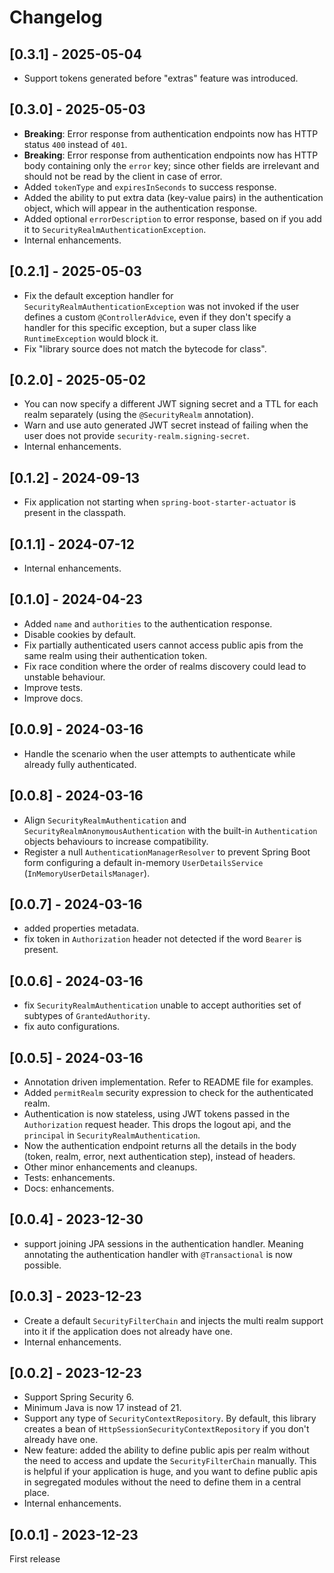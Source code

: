 # Changelog

## [0.3.1] - 2025-05-04

- Support tokens generated before "extras" feature was introduced.

## [0.3.0] - 2025-05-03

- **Breaking**: Error response from authentication endpoints now has HTTP status `400` instead of `401`.
- **Breaking**: Error response from authentication endpoints now has HTTP body containing only the `error` key; since other fields are irrelevant and should not
  be read by the client in case of error.
- Added `tokenType` and `expiresInSeconds` to success response.
- Added the ability to put extra data (key-value pairs) in the authentication object, which will appear in the authentication response.
- Added optional `errorDescription` to error response, based on if you add it to `SecurityRealmAuthenticationException`.
- Internal enhancements.

## [0.2.1] - 2025-05-03

- Fix the default exception handler for `SecurityRealmAuthenticationException` was not invoked if the user defines a custom `@ControllerAdvice`, even if they
  don't specify a handler for this specific exception, but a super class like `RuntimeException` would block it.
- Fix "library source does not match the bytecode for class".

## [0.2.0] - 2025-05-02

- You can now specify a different JWT signing secret and a TTL for each realm separately (using the `@SecurityRealm` annotation).
- Warn and use auto generated JWT secret instead of failing when the user does not provide `security-realm.signing-secret`.
- Internal enhancements.

## [0.1.2] - 2024-09-13

- Fix application not starting when `spring-boot-starter-actuator` is present in the classpath.

## [0.1.1] - 2024-07-12

- Internal enhancements.

## [0.1.0] - 2024-04-23

- Added `name` and `authorities` to the authentication response.
- Disable cookies by default.
- Fix partially authenticated users cannot access public apis from the same realm using their authentication token.
- Fix race condition where the order of realms discovery could lead to unstable behaviour.
- Improve tests.
- Improve docs.

## [0.0.9] - 2024-03-16

- Handle the scenario when the user attempts to authenticate while already fully authenticated.

## [0.0.8] - 2024-03-16

- Align `SecurityRealmAuthentication` and `SecurityRealmAnonymousAuthentication` with the built-in `Authentication` objects behaviours to increase
  compatibility.
- Register a null `AuthenticationManagerResolver` to prevent Spring Boot form configuring a default
  in-memory `UserDetailsService` (`InMemoryUserDetailsManager`).

## [0.0.7] - 2024-03-16

- added properties metadata.
- fix token in `Authorization` header not detected if the word `Bearer` is present.

## [0.0.6] - 2024-03-16

- fix `SecurityRealmAuthentication` unable to accept authorities set of subtypes of `GrantedAuthority`.
- fix auto configurations.

## [0.0.5] - 2024-03-16

- Annotation driven implementation. Refer to README file for examples.
- Added `permitRealm` security expression to check for the authenticated realm.
- Authentication is now stateless, using JWT tokens passed in the `Authorization` request header. This drops the logout api, and the `principal` in
  `SecurityRealmAuthentication`.
- Now the authentication endpoint returns all the details in the body (token, realm, error, next authentication step), instead of headers.
- Other minor enhancements and cleanups.
- Tests: enhancements.
- Docs: enhancements.

## [0.0.4] - 2023-12-30

- support joining JPA sessions in the authentication handler. Meaning annotating the authentication handler with `@Transactional` is now possible.

## [0.0.3] - 2023-12-23

- Create a default `SecurityFilterChain` and injects the multi realm support into it if the application does not already have one.
- Internal enhancements.

## [0.0.2] - 2023-12-23

- Support Spring Security 6.
- Minimum Java is now 17 instead of 21.
- Support any type of `SecurityContextRepository`. By default, this library creates a bean of `HttpSessionSecurityContextRepository` if you don't already have
  one.
- New feature: added the ability to define public apis per realm without the need to access and update the `SecurityFilterChain` manually.
  This is helpful if your application is huge, and you want to define public apis in segregated modules without the need to define them in a central place.
- Internal enhancements.

## [0.0.1] - 2023-12-23

First release

